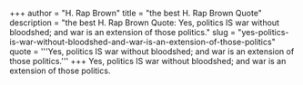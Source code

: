 +++
author = "H. Rap Brown"
title = "the best H. Rap Brown Quote"
description = "the best H. Rap Brown Quote: Yes, politics IS war without bloodshed; and war is an extension of those politics."
slug = "yes-politics-is-war-without-bloodshed-and-war-is-an-extension-of-those-politics"
quote = '''Yes, politics IS war without bloodshed; and war is an extension of those politics.'''
+++
Yes, politics IS war without bloodshed; and war is an extension of those politics.
